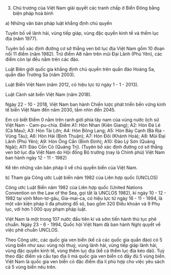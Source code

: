 3. Chủ trương của Việt Nam giải quyết các tranh chấp ở Biển Đông bằng biện pháp hoà bình

a) Những văn bản pháp luật khẳng định chủ quyền

Tuyên bố về lãnh hải, vùng tiếp giáp, vùng đặc quyền kinh tế và thềm lục địa (năm 1977).

Tuyên bố xác định đường cơ sở thẳng ven bờ lục địa Việt Nam gồm 10 đoạn nối 11 điểm (năm 1982). Trừ điểm A8 nằm trên mũi Đại Lãnh (Phú Yên), các điểm còn lại đều nằm trên các đảo.

Luật Biên giới quốc gia khẳng định chủ quyền trên quần đảo Hoàng Sa, quần đảo Trường Sa (năm 2003).

Luật Biển Việt Nam (năm 2012, có hiệu lực từ ngày 1 - 1 - 2013).

Luật Cảnh sát biển Việt Nam (năm 2018).

Ngày 22 - 10 - 2018, Việt Nam ban hành Chiến lược phát triển bền vững kinh tế biển Việt Nam đến năm 2030, tầm nhìn đến 2045.

Em có biết
Điểm 0 nằm trên ranh giới phía tây nam của vùng nước lịch sử Việt Nam - Cam-pu-chia. Điểm A1: Hòn Nhan (Kiên Giang); A2: Hòn Đá Lẻ (Cà Mau); A3: Hòn Tài Lớn; A4: Hòn Bông Lang; A5: Hòn Bảy Cạnh (Bà Rịa - Vũng Tàu); A6: Hòn Hải (Bình Thuận); A7: Hòn Đôi (Khánh Hoà); A8: Mũi Đại Lãnh (Phú Yên); A9: Hòn Ông Cần (Bình Định); A10: Đảo Lý Sơn (Quảng Ngãi); A11: Đảo Cồn Cỏ (Quảng Trị).
(Tuyên bố xác định đường cơ sở thẳng ven bờ lục địa Việt Nam do Hội đồng Bộ trưởng (nay là Chính phủ) Việt Nam ban hành ngày 12 - 11 - 1982)

Kể tên những văn bản pháp lí về chủ quyền biển của Việt Nam.

b) Tham gia Công ước Luật biển năm 1982 của Liên hợp quốc (UNCLOS)

Công ước Luật Biển năm 1982 của Liên hợp quốc (United Nations Convention on the Law of the Sea, gọi tắt là UNCLOS 1982), kí ngày 10 - 12 - 1982 tại vịnh Mon-tơ-gâu, Gia-mai-ca, có hiệu lực từ ngày 16 - 11 - 1994, là một văn kiện pháp lí đa phương đồ sộ, bao gồm 320 Điều khoản và 9 Phụ lục, với hơn 1 000 quy phạm pháp luật.

Việt Nam là một trong 107 nước đầu tiên kí và sớm tiến hành thủ tục phê chuẩn. Ngày 23 - 6 - 1994, Quốc hội Việt Nam đã ban hành Nghị quyết về việc phê chuẩn UNCLOS.

Theo Công ước, các quốc gia ven biển (kể cả các quốc gia quần đảo) có 5 vùng biển như sau: vùng nội thuỷ, vùng lãnh hải, vùng tiếp giáp lãnh hải, vùng đặc quyền kinh tế, vùng thềm lục địa (kể cả thềm lục địa kéo dài). Tuỳ theo đặc điểm và cấu tạo địa lí mà quốc gia ven biển có đầy đủ 5 vùng biển. Việt Nam là quốc gia ven biển có đặc điểm địa lí phù hợp cho việc yêu sách cả 5 vùng biển nêu trên.